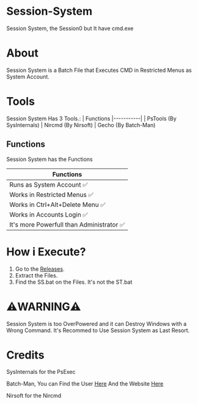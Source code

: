 # Session-System
Session System, the Session0 but It have cmd.exe

# About

Session System is a Batch File that Executes CMD in Restricted Menus as System Account.

# Tools

Session System Has 3 Tools.:
| Functions
|-----------|
| PsTools (By SysInternals)
| Nircmd (By Nirsoft)
| Gecho (By Batch-Man)

## Functions

Session System has the Functions

| Functions
|-----------|
| Runs as System Account ✅
| Works in Restricted Menus ✅
| Works in Ctrl+Alt+Delete Menu ✅
| Works in Accounts Login ✅
| It's more Powerfull than Administrator ✅


# How i Execute?
1. Go to the [Releases](https://github.com/OMDE-USER/Session-System/releases/tag/Batch).
2. Extract the Files.
3. Find the SS.bat on the Files. It's not the ST.bat


# ⚠️WARNING⚠️
Session System is too OverPowered and it can Destroy Windows with a Wrong Command.
It's Recommed to Use Session System as Last Resort.

# Credits

SysInternals for the PsExec

Batch-Man, You can Find the User [Here](https://github.com/Batch-Man) And the Website [Here](https://batch-man.com)

Nirsoft for the Nircmd

